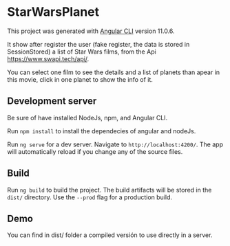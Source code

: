 # StarWarsPlanet

This project was generated with [Angular CLI](https://github.com/angular/angular-cli) version 11.0.6.

It show after register the user (fake register, the data is stored in SessionStored) a list of Star Wars films, from the Api https://www.swapi.tech/api/.

You can select one film to see the details and a list of planets than apear in this movie, click in one planet to show the info of it.

## Development server

Be sure of have installed NodeJs, npm, and Angular CLI.

Run `npm install` to install the dependecies of angular and nodeJs.

Run `ng serve` for a dev server. Navigate to `http://localhost:4200/`. The app will automatically reload if you change any of the source files.

## Build

Run `ng build` to build the project. The build artifacts will be stored in the `dist/` directory. Use the `--prod` flag for a production build.

## Demo

You can find in dist/ folder a compiled versión to use directly in a server.


